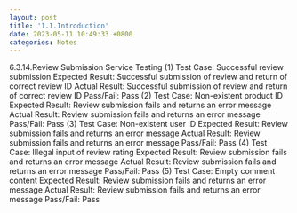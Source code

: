```yaml
---
layout: post
title: '1.1.Introduction'
date: 2023-05-11 10:49:33 +0800
categories: Notes
---
```


6.3.14.Review Submission Service Testing
(1) Test Case: Successful review submission
Expected Result: Successful submission of review and return of correct review ID
Actual Result: Successful submission of review and return of correct review ID
Pass/Fail: Pass
(2) Test Case: Non-existent product ID
Expected Result: Review submission fails and returns an error message
Actual Result: Review submission fails and returns an error message
Pass/Fail: Pass
(3) Test Case: Non-existent user ID
Expected Result: Review submission fails and returns an error message
Actual Result: Review submission fails and returns an error message
Pass/Fail: Pass
(4) Test Case: Illegal input of review rating
Expected Result: Review submission fails and returns an error message
Actual Result: Review submission fails and returns an error message
Pass/Fail: Pass
(5) Test Case: Empty comment content
Expected Result: Review submission fails and returns an error message
Actual Result: Review submission fails and returns an error message
Pass/Fail: Pass
